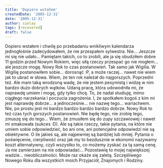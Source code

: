 ```yaml
---
title: 'Dopiero wstałem'
createdDate: '2005-12-31'
date: '2005-12-31'
author: sielay
tags: [recovered]
draft: false
---
```


Dopiero wstałem i chwilę po przebadaniu wnikliwym kalendarza jednogłośnie zadecydowałem, że nie przespałem sylwestra. Nie… Jeszcze mi się nie udało… Pamiętam takich, co to zrobili, ale ja się obudziłem dobre 11 godzin przed Nowym Rokiem, więc siłą rzeczy przespać go nie mogłem… ale jeszcze mogę.
Nowy Rok to czas postanowień. Tak samo jak Wigilia. W Wigilię postanowiłem sobie… dorosnąć :P, a może raczej… nawet nie wiem jak to ubrać w słowa. Wiem, że ten rok należał do najgorszych. Poprzedni też. Ale mam taką wrodzoną wadę, że nie jestem pesymistą i widzę w nim bardzo dużo dobrych wątków. Udaną pracę, która udowodniła mi, że naprawdę umiem i mogę, gdy tylko chcę. To, że nadal studiuję, mimo ciągłego narzekania i poczucia zagrożenia. I, że spotkałem kogoś z kim mi jest naprawdę dobrze… a jednocześnie… nie nazwę tego… wariactwem. Nie, po prostu jest mi bardzo bardzo bardzo bardzo dobrze.
Nowy Rok to też czas tych gorszych postanowień. Nie będę tego, nie zrobię tego, zmuszę się do tego… Wiem, że zmusiłem się do zupy szczawiowej i nawet mi smakowała (sukces :D). Ale są takie rzeczy, takie pytania, na które nie umiem sobie odpowiedzieć, bo ani one, ani potencjalne odpowiedzi nie są obiektywne. O ile jakieś są, ale najpewniej są bardziej lub mniej. Pytania o poświęcenie, cierpliwość oraz jak my to bezdusznie w ekonomii nazywamy koszt alternatywny, czyli wszystko to, co możemy zyskać za tą samą cenę. Ja nie zamierzam na nie odpowiadać… Pozostawię to mojej największej wadzie… nieobliczalności. Może raz okaże się zaletą.
Szczęśliwego Nowego Roku dla wszystkich moich Przyjaciół, Znajomych i Rodziny.
